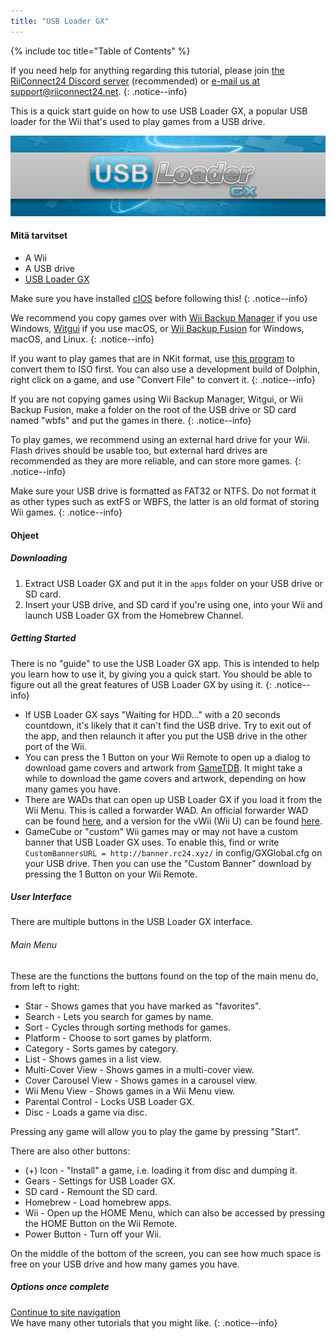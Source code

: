 ```yaml
---
title: "USB Loader GX"
---
```


{% include toc title="Table of Contents" %}

If you need help for anything regarding this tutorial, please join [the RiiConnect24 Discord server](https://discord.gg/rc24) (recommended) or [e-mail us at support@riiconnect24.net](mailto:support@riiconnect24.net).
{: .notice--info}

This is a quick start guide on how to use USB Loader GX, a popular USB loader for the Wii that's used to play games from a USB drive.

![USB Loader GX](/images/usbloadergx.png)

#### Mitä tarvitset

* A Wii
* A USB drive
* [USB Loader GX](https://hbb1.oscwii.org/hbb/usbloader_gx/usbloader_gx.zip)

Make sure you have installed [cIOS](/cios) before following this!
{: .notice--info}

We recommend you copy games over with [Wii Backup Manager](/wiibackupmanager) if you use Windows, [Witgui](https://desairem.com/wordpress/category/witgui-download/) if you use macOS, or [Wii Backup Fusion](https://github.com/larsenv/Wii-Backup-Fusion) for Windows, macOS, and Linux.
{: .notice--info}

If you want to play games that are in NKit format, use [this program](https://gbatemp.net/download/nkit.36157/) to convert them to ISO first. You can also use a development build of Dolphin, right click on a game, and use "Convert File" to convert it.
{: .notice--info}

If you are not copying games using Wii Backup Manager, Witgui, or Wii Backup Fusion, make a folder on the root of the USB drive or SD card named "wbfs" and put the games in there.
{: .notice--info}

To play games, we recommend using an external hard drive for your Wii. Flash drives should be usable too, but external hard drives are recommended as they are more reliable, and can store more games.
{: .notice--info}

Make sure your USB drive is formatted as FAT32 or NTFS. Do not format it as other types such as extFS or WBFS, the latter is an old format of storing Wii games.
{: .notice--info}

#### Ohjeet

##### Downloading

1. Extract USB Loader GX and put it in the `apps` folder on your USB drive or SD card.
2. Insert your USB drive, and SD card if you're using one, into your Wii and launch USB Loader GX from the Homebrew Channel.

##### Getting Started

There is no "guide" to use the USB Loader GX app. This is intended to help you learn how to use it, by giving you a quick start. You should be able to figure out all the great features of USB Loader GX by using it.
{: .notice--info}

* If USB Loader GX says "Waiting for HDD..." with a 20 seconds countdown, it's likely that it can't find the USB drive. Try to exit out of the app, and then relaunch it after you put the USB drive in the other port of the Wii.
* You can press the 1 Button on your Wii Remote to open up a dialog to download game covers and artwork from [GameTDB](https://gametdb.com/). It might take a while to download the game covers and artwork, depending on how many games you have.
* There are WADs that can open up USB Loader GX if you load it from the Wii Menu. This is called a forwarder WAD. An official forwarder WAD can be found [here](https://sourceforge.net/projects/usbloadergx/files/Releases/Forwarders/USB%20Loader%20GX-UNEO_Forwarder_5_1_AHBPROT.wad), and a version for the vWii (Wii U) can be found [here](https://sourceforge.net/projects/usbloadergx/files/Releases/Forwarders/USB%20Loader%20GX-UNEO_Forwarder_5_1_AHBPROT_vWii%20%28Fix%29.wad).
* GameCube or "custom" Wii games may or may not have a custom banner that USB Loader GX uses. To enable this, find or write `CustomBannersURL = http://banner.rc24.xyz/` in config/GXGlobal.cfg on your USB drive. Then you can use the "Custom Banner" download by pressing the 1 Button on your Wii Remote.

##### User Interface

There are multiple buttons in the USB Loader GX interface.

###### Main Menu

These are the functions the buttons found on the top of the main menu do, from left to right:

* Star - Shows games that you have marked as "favorites".
* Search - Lets you search for games by name.
* Sort - Cycles through sorting methods for games.
* Platform - Choose to sort games by platform.
* Category - Sorts games by category.
* List - Shows games in a list view.
* Multi-Cover View - Shows games in a multi-cover view.
* Cover Carousel View - Shows games in a carousel view.
* Wii Menu View - Shows games in a Wii Menu view.
* Parental Control - Locks USB Loader GX.
* Disc - Loads a game via disc.

Pressing any game will allow you to play the game by pressing "Start".

There are also other buttons:

* (+) Icon - "Install" a game, i.e. loading it from disc and dumping it.
* Gears - Settings for USB Loader GX.
* SD card - Remount the SD card.
* Homebrew - Load homebrew apps.
* Wii - Open up the HOME Menu, which can also be accessed by pressing the HOME Button on the Wii Remote.
* Power Button - Turn off your Wii.

On the middle of the bottom of the screen, you can see how much space is free on your USB drive and how many games you have.

##### Options once complete

[Continue to site navigation](site-navigation)<br> We have many other tutorials that you might like.
{: .notice--info}
